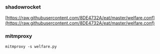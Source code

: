### shadowrocket
[https://raw.githubusercontent.com/8DE4732A/eat/master/welfare.conf](https://raw.githubusercontent.com/8DE4732A/eat/master/welfare.conf)

### mitmproxy
```shell
mitmproxy -s welfare.py
```
